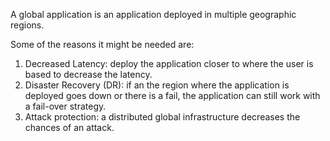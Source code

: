 A global application is an application deployed in multiple geographic regions.

Some of the reasons it might be needed are:
1. Decreased Latency: deploy the application closer to where the user is based to decrease the latency.
2. Disaster Recovery (DR): if an the region where the application is deployed goes down or there is a fail, the application can still work with a fail-over strategy.
3. Attack protection: a distributed global infrastructure decreases the chances of an attack.